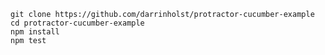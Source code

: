    git clone https://github.com/darrinholst/protractor-cucumber-example
    cd protractor-cucumber-example
    npm install
    npm test
